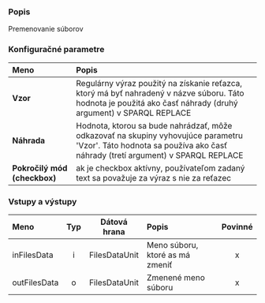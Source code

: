 ### Popis

Premenovanie súborov

### Konfiguračné parametre

| Meno | Popis |
|:----|:----|
|**Vzor** | Regulárny výraz použitý na získanie reťazca, ktorý má byť nahradený v názve súboru. Táto hodnota je použitá ako časť náhrady (druhý argument) v SPARQL REPLACE |
|**Náhrada** | Hodnota, ktorou sa bude nahrádzať, môže odkazovať na skupiny vyhovujúce parametru 'Vzor'. Táto hodnota sa používa ako časť náhrady (tretí argument) v SPARQL REPLACE |
|**Pokročilý mód (checkbox)** | ak je checkbox aktívny, používateľom zadaný text sa považuje za výraz s nie za reťazec|

### Vstupy a výstupy ###

|Meno |Typ | Dátová hrana | Popis | Povinné |
|:--------|:------:|:------:|:-------------|:---------------------:|
|inFilesData  |i| FilesDataUnit | Meno súboru, ktoré as má zmeniť |x|
|outFilesData |o| FilesDataUnit | Zmenené meno súboru |x|